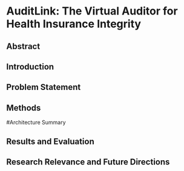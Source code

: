 # AuditLink: The Virtual Auditor for Health Insurance Integrity

## Abstract



## Introduction



## Problem Statement



## Methods
#Architecture Summary 



## Results and Evaluation



## Research Relevance and Future Directions


